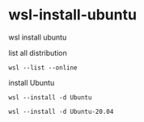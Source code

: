 # wsl-install-ubuntu
wsl install ubuntu


list all distribution
```
wsl --list --online
```

install Ubuntu
```
wsl --install -d Ubuntu
```

```
wsl --install -d Ubuntu-20.04
```
